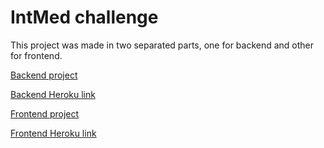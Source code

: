 # IntMed challenge

This project was made in two separated parts, one for backend and other for frontend. 

[Backend project](https://github.com/ThiagoDiasV/silvertec/tree/master/backend)

[Backend Heroku link](https://silvertec.herokuapp.com/)

[Frontend project](https://github.com/ThiagoDiasV/silvertec/tree/master/frontend)

[Frontend Heroku link](https://angularsilvertec.herokuapp.com/)